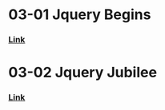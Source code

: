 # 03-01 Jquery Begins
### [Link](https://docs.google.com/presentation/d/1PzRfH3TOSQ1H5ERfGlmYX0HRs6sM4klL2l-miCrkka8/edit?usp=sharing)

# 03-02 Jquery Jubilee
### [Link](https://docs.google.com/presentation/d/1uYKXwJr2k_5rFa3vY9YmCE4RQi6jtHvk9GTMVUgm1po/edit?usp=sharing)

